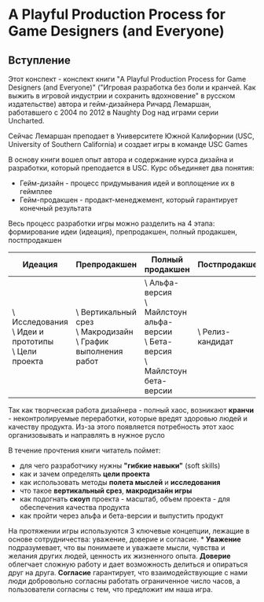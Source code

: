 # A Playful Production Process for Game Designers (and Everyone)

## Вступление

Этот конспект - конспект книги "A Playful Production Process for Game Designers (and Everyone)"
("Игровая разработка без боли и кранчей. Как выжить в игровой индустрии и сохранить вдохновение" в русском издательстве)
автора и гейм-дизайнера Ричард Лемаршан, работавшего с 2004 по 2012 в Naughty Dog над играми серии Uncharted.

Сейчас Лемаршан преподает в Университете Южной Калифорнии (USC, University of Southern California) и создает игры в
команде USC Games

В основу книги вошел опыт автора и содержание курса дизайна и разработки, который преподается в USC. Курс объединяет два
понятия:

* Гейм-дизайн - процесс придумывания идей и воплощение их в геймплее
* Гейм-продакшен - продакт-менеджемент, который гарантирует конечный результата

Весь процесс разработки игры можно разделить на 4 этапа: формирование идеи (идеация), препродакшен, полный продакшен,
постпродакшен

| Идеация                                                      | Препродакшен                                                            | Полный продакшен                                                                                | Постпродакшен    |
|--------------------------------------------------------------|-------------------------------------------------------------------------|-------------------------------------------------------------------------------------------------|------------------|
| \ Исследования <br/> \ Идеи и прототипы <br/> \ Цели проекта | \ Вертикальный срез <br/> \ Макродизайн <br/> \ График выполнения работ | \ Альфа-версия <br/> \ Майлстоун альфа-версии <br/> \ Бета-версия <br/> \ Майлстоун бета-версии | \ Релиз-кандидат |

Так как творческая работа дизайнера - полный хаос, возникают **кранчи** - неконтролируемые переработки, которые вредят
здоровью людей и качеству продукта. Из-за этого появляется потребность этот хаос организовывать и направлять в нужное
русло

В течение прочтения книги читатель поймет:

* для чего разработчику нужны **"гибкие навыки"** (soft skills)
* как и зачем определять **цели проекта**
* как использовать методы **полета мыслей** и **исследования**
* что такое **вертикальный срез**, **макродизайн игры**
* как подогнать **скоуп** проекта - масштаб, объем проекта - для обеспечения качества продукта
* как пройти через альфа и бета-версии и выпустить продукт

На протяжении игры используются 3 ключевые концепции, лежащие в основе сотрудничества: уважение, доверие и согласие. *
**Уважение** подразумевает, что вы понимаете и уважаете мысли, чувства и желания других людей, ценность их жизненного
опыта. **Доверие** облегчает сложную работу и дает возможность делиться и опираться друг на друга. **Согласие**
гарантирует, что взаимодействующие с нами люди добровольно согласны работать ограниченное число часов, а пользователи
согласны с тем, что предложит им наша игра.

